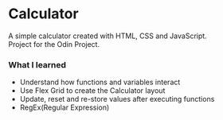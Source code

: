 # Calculator

A simple calculator created with HTML, CSS and JavaScript.<br>
Project for the Odin Project.

### What I learned
* Understand how functions and variables interact
* Use Flex Grid to create the Calculator layout
* Update, reset and re-store values after executing functions
* RegEx(Regular Expression)
